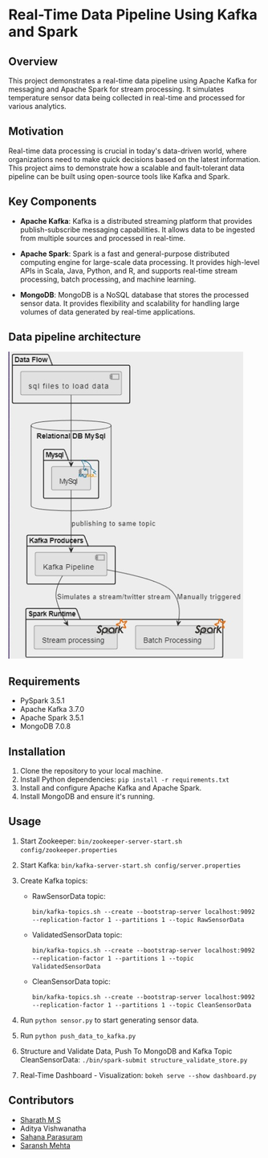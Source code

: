 # Real-Time Data Pipeline Using Kafka and Spark

## Overview

This project demonstrates a real-time data pipeline using Apache Kafka for messaging and Apache Spark for stream processing. It simulates temperature sensor data being collected in real-time and processed for various analytics.

## Motivation

Real-time data processing is crucial in today's data-driven world, where organizations need to make quick decisions based on the latest information. This project aims to demonstrate how a scalable and fault-tolerant data pipeline can be built using open-source tools like Kafka and Spark.

## Key Components

- **Apache Kafka**: Kafka is a distributed streaming platform that provides publish-subscribe messaging capabilities. It allows data to be ingested from multiple sources and processed in real-time.
  
- **Apache Spark**: Spark is a fast and general-purpose distributed computing engine for large-scale data processing. It provides high-level APIs in Scala, Java, Python, and R, and supports real-time stream processing, batch processing, and machine learning.

- **MongoDB**: MongoDB is a NoSQL database that stores the processed sensor data. It provides flexibility and scalability for handling large volumes of data generated by real-time applications.

## Data pipeline architecture

![Data pipeline architecture](<WhatsApp Image 2024-04-21 at 15.02.02_19daff5c.jpg>)

## Requirements

- PySpark 3.5.1
- Apache Kafka 3.7.0
- Apache Spark 3.5.1
- MongoDB 7.0.8

## Installation

1. Clone the repository to your local machine.
2. Install Python dependencies: `pip install -r requirements.txt`
3. Install and configure Apache Kafka and Apache Spark.
4. Install MongoDB and ensure it's running.

## Usage

1. Start Zookeeper: `bin/zookeeper-server-start.sh config/zookeeper.properties`
2. Start Kafka: `bin/kafka-server-start.sh config/server.properties`
3. Create Kafka topics:
    - RawSensorData topic:
        ```
        bin/kafka-topics.sh --create --bootstrap-server localhost:9092 --replication-factor 1 --partitions 1 --topic RawSensorData
        ```
    - ValidatedSensorData topic:
        ```
        bin/kafka-topics.sh --create --bootstrap-server localhost:9092 --replication-factor 1 --partitions 1 --topic ValidatedSensorData
        ```
    - CleanSensorData topic:
        ```
        bin/kafka-topics.sh --create --bootstrap-server localhost:9092 --replication-factor 1 --partitions 1 --topic CleanSensorData
        ```

5. Run `python sensor.py` to start generating sensor data.
6. Run `python push_data_to_kafka.py`
7. Structure and Validate Data, Push To MongoDB and Kafka Topic CleanSensorData: `./bin/spark-submit structure_validate_store.py`
8. Real-Time Dashboard - Visualization: `bokeh serve --show dashboard.py`

## Contributors

- [Sharath M S](https://github.com/Sharath-44)
- Aditya Vishwanatha
- [Sahana Parasuram](https://github.com/sahanaparasuram)
- [Saransh Mehta](https://github.com/mehtasaransh11)

